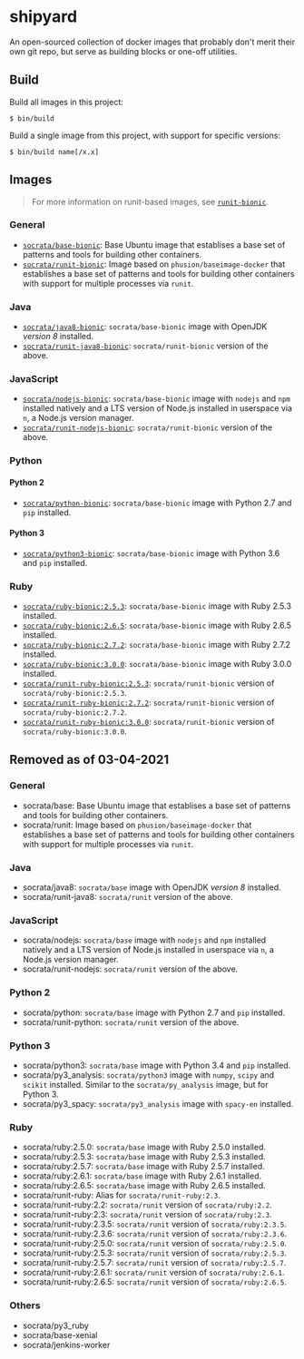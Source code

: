 # shipyard

An open-sourced collection of docker images that probably don't merit their own git repo, but serve as building blocks or one-off utilities.

## Build

Build all images in this project:

    $ bin/build

Build a single image from this project, with support for specific versions:

    $ bin/build name[/x.x]

## Images

> For more information on runit-based images, see [`runit-bionic`](runit-bionic).

### General
- [`socrata/base-bionic`](base-bionic): Base Ubuntu image that establises a base set of patterns and tools for building other containers.
- [`socrata/runit-bionic`](runit-bionic): Image based on `phusion/baseimage-docker` that establishes a base set of patterns and tools for building other containers with support for multiple processes via `runit`.

### Java
- [`socrata/java8-bionic`](runit-java8-bionic): `socrata/base-bionic` image with  OpenJDK *version 8* installed.
- [`socrata/runit-java8-bionic`](runit-java8-bionic): `socrata/runit-bionic` version of the above.

### JavaScript
- [`socrata/nodejs-bionic`](nodejs-bionic): `socrata/base-bionic` image with `nodejs` and `npm` installed natively and a LTS version of Node.js installed in userspace via `n`, a Node.js version manager.
- [`socrata/runit-nodejs-bionic`](runit-nodejs-bionic): `socrata/runit-bionic` version of the above.

### Python

#### Python 2
- [`socrata/python-bionic`](python-bionic): `socrata/base-bionic` image with Python 2.7 and `pip` installed.

#### Python 3
- [`socrata/python3-bionic`](python3-bionic): `socrata/base-bionic` image with Python 3.6 and `pip` installed.

### Ruby
- [`socrata/ruby-bionic:2.5.3`](ruby-bionic/2.5.3): `socrata/base-bionic` image with Ruby 2.5.3 installed.
- [`socrata/ruby-bionic:2.6.5`](ruby-bionic/2.6.5): `socrata/base-bionic` image with Ruby 2.6.5 installed.
- [`socrata/ruby-bionic:2.7.2`](ruby-bionic/2.7.2): `socrata/base-bionic` image with Ruby 2.7.2 installed.
- [`socrata/ruby-bionic:3.0.0`](ruby-bionic/3.0.0): `socrata/base-bionic` image with Ruby 3.0.0 installed.
- [`socrata/runit-ruby-bionic:2.5.3`](runit-ruby-bionic/2.5.3): `socrata/runit-bionic` version of `socrata/ruby-bionic:2.5.3`.
- [`socrata/runit-ruby-bionic:2.7.2`](runit-ruby-bionic/2.7.2): `socrata/runit-bionic` version of `socrata/ruby-bionic:2.7.2`.
- [`socrata/runit-ruby-bionic:3.0.0`](runit-ruby-bionic/3.0.0): `socrata/runit-bionic` version of `socrata/ruby-bionic:3.0.0`.

## Removed as of 03-04-2021

### General
- socrata/base: Base Ubuntu image that establises a base set of patterns and tools for building other containers.
- socrata/runit: Image based on `phusion/baseimage-docker` that establishes a base set of patterns and tools for building other containers with support for multiple processes via `runit`.

### Java
- socrata/java8: `socrata/base` image with  OpenJDK *version 8* installed.
- socrata/runit-java8: `socrata/runit` version of the above.

### JavaScript
- socrata/nodejs: `socrata/base` image with `nodejs` and `npm` installed natively and a LTS version of Node.js installed in userspace via `n`, a Node.js version manager.
- socrata/runit-nodejs: `socrata/runit` version of the above.

### Python 2
- socrata/python: `socrata/base` image with Python 2.7 and `pip` installed.
- socrata/runit-python: `socrata/runit` version of the above.

### Python 3
- socrata/python3: `socrata/base` image with Python 3.4 and `pip` installed.
- socrata/py3_analysis: `socrata/python3` image with `numpy`, `scipy` and `scikit` installed. Similar to the `socrata/py_analysis` image, but for Python 3.
- socrata/py3_spacy: `socrata/py3_analysis` image with `spacy-en` installed.

### Ruby
- socrata/ruby:2.5.0: `socrata/base` image with Ruby 2.5.0 installed.
- socrata/ruby:2.5.3: `socrata/base` image with Ruby 2.5.3 installed.
- socrata/ruby:2.5.7: `socrata/base` image with Ruby 2.5.7 installed.
- socrata/ruby:2.6.1: `socrata/base` image with Ruby 2.6.1 installed.
- socrata/ruby:2.6.5: `socrata/base` image with Ruby 2.6.5 installed.
- socrata/runit-ruby: Alias for `socrata/runit-ruby:2.3`.
- socrata/runit-ruby:2.2: `socrata/runit` version of `socrata/ruby:2.2`.
- socrata/runit-ruby:2.3: `socrata/runit` version of `socrata/ruby:2.3`.
- socrata/runit-ruby:2.3.5: `socrata/runit` version of `socrata/ruby:2.3.5`.
- socrata/runit-ruby:2.3.6: `socrata/runit` version of `socrata/ruby:2.3.6`.
- socrata/runit-ruby:2.5.0: `socrata/runit` version of `socrata/ruby:2.5.0`.
- socrata/runit-ruby:2.5.3: `socrata/runit` version of `socrata/ruby:2.5.3`.
- socrata/runit-ruby:2.5.7: `socrata/runit` version of `socrata/ruby:2.5.7`.
- socrata/runit-ruby:2.6.1: `socrata/runit` version of `socrata/ruby:2.6.1`.
- socrata/runit-ruby:2.6.5: `socrata/runit` version of `socrata/ruby:2.6.5`.

### Others
 - socrata/py3_ruby
 - socrata/base-xenial
 - socrata/jenkins-worker
 